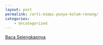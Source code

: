 ```yaml
---
layout: post
permalink: /arti-mimpi-punya-kolam-renang/
categories:
    - Uncategorized
---
```


[Baca Selengkapnya](/08)